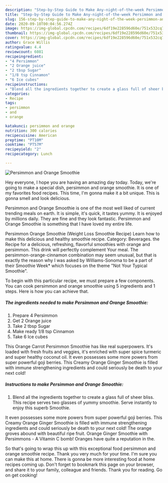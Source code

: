 ```yaml
---
description: "Step-by-Step Guide to Make Any-night-of-the-week Persimmon and Orange Smoothie"
title: "Step-by-Step Guide to Make Any-night-of-the-week Persimmon and Orange Smoothie"
slug: 156-step-by-step-guide-to-make-any-night-of-the-week-persimmon-and-orange-smoothie
date: 2020-09-18T00:04:56.274Z
image: https://img-global.cpcdn.com/recipes/6df19e228596d60e/751x532cq70/persimmon-and-orange-smoothie-recipe-main-photo.jpg
thumbnail: https://img-global.cpcdn.com/recipes/6df19e228596d60e/751x532cq70/persimmon-and-orange-smoothie-recipe-main-photo.jpg
cover: https://img-global.cpcdn.com/recipes/6df19e228596d60e/751x532cq70/persimmon-and-orange-smoothie-recipe-main-photo.jpg
author: Grace Willis
ratingvalue: 4.4
reviewcount: 6081
recipeingredient:
- "4 Persimmon"
- "2 Orange juice"
- "2 tbsp Sugar"
- "1/8 tsp Cinnamon"
- "6 Ice cubes"
recipeinstructions:
- "Blend all the ingredients together to create a glass full of sheer bliss. This recipe serves two glasses of yummy smoothie. Serve instantly to enjoy this superb Smoothie."
categories:
- Recipe
tags:
- persimmon
- and
- orange

katakunci: persimmon and orange 
nutrition: 300 calories
recipecuisine: American
preptime: "PT10M"
cooktime: "PT57M"
recipeyield: "2"
recipecategory: Lunch

---
```



![Persimmon and Orange Smoothie](https://img-global.cpcdn.com/recipes/6df19e228596d60e/751x532cq70/persimmon-and-orange-smoothie-recipe-main-photo.jpg)

Hey everyone, I hope you are having an amazing day today. Today, we're going to make a special dish, persimmon and orange smoothie. It is one of my favorites food recipes. This time, I'm gonna make it a bit unique. This is gonna smell and look delicious.

Persimmon and Orange Smoothie is one of the most well liked of current trending meals on earth. It is simple, it's quick, it tastes yummy. It is enjoyed by millions daily. They are fine and they look fantastic. Persimmon and Orange Smoothie is something that I have loved my entire life.

Persimmon Orange Smoothie (Weight Loss Smoothie Recipe) Learn how to make this delicious and healthy smoothie recipe. Category: Beverages. the Recipe for a delicious, refreshing, flavorful smoothies with orange and persimmon. This drink will perfectly complement Your meal. The persimmon-orange-cinnamon combination may seem unusual, but that is exactly the reason why I was asked by Williams-Sonoma to be a part of their Smoothie Week* which focuses on the theme &#34;Not Your Typical Smoothie&#34;.


To begin with this particular recipe, we must prepare a few components. You can cook persimmon and orange smoothie using 5 ingredients and 1 steps. Here is how you can achieve that.

<!--inarticleads1-->

##### The ingredients needed to make Persimmon and Orange Smoothie:

1. Prepare 4 Persimmon
1. Get 2 Orange juice
1. Take 2 tbsp Sugar
1. Make ready 1/8 tsp Cinnamon
1. Take 6 Ice cubes


This Orange Carrot Persimmon Smoothie has like real superpowers. It&#39;s loaded with fresh fruits and veggies, it&#39;s enriched with super spice turmeric and super healthy coconut oil. It even possesses some more powers from super powerful goji berries. This Creamy Orange Ginger Smoothie is filled with immune strengthening ingredients and could seriously be death to your next cold! 

<!--inarticleads2-->

##### Instructions to make Persimmon and Orange Smoothie:

1. Blend all the ingredients together to create a glass full of sheer bliss. This recipe serves two glasses of yummy smoothie. Serve instantly to enjoy this superb Smoothie.


It even possesses some more powers from super powerful goji berries. This Creamy Orange Ginger Smoothie is filled with immune strengthening ingredients and could seriously be death to your next cold! The orange groves abound with beautiful ripe fruit. Orange Ginger Smoothie with Persimmons - A Vitamin C bomb! Oranges have quite a reputation in the. 

So that's going to wrap this up with this exceptional food persimmon and orange smoothie recipe. Thank you very much for your time. I'm sure you can make this at home. There is gonna be more interesting food at home recipes coming up. Don't forget to bookmark this page on your browser, and share it to your family, colleague and friends. Thank you for reading. Go on get cooking!
